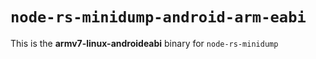 # `node-rs-minidump-android-arm-eabi`

This is the **armv7-linux-androideabi** binary for `node-rs-minidump`
